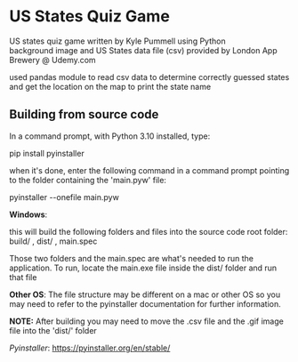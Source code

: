# US States Quiz Game
 US states quiz game written by Kyle Pummell using Python<br />
 background image and US States data file (csv) provided by London App Brewery @ Udemy.com
 
 used pandas module to read csv data to determine correctly guessed states and get the location on the map to print the state name

## Building from source code<br />
In a command prompt, with Python 3.10 installed, type: 

pip install pyinstaller


when it's done, enter the following command in a command prompt pointing to the folder containing the 'main.pyw' file:

pyinstaller --onefile main.pyw

**Windows**:

this will build the following folders and files into the source code root folder:  build/ , dist/ , main.spec

Those two folders and the main.spec are what's needed to run the application. To run, locate the main.exe file inside the dist/ folder and run that file 


**Other OS**:
The file structure may be different on a mac or other OS so you may need to refer to the pyinstaller documentation for further information.

**NOTE:**  After building you may need to move the .csv file and the .gif image file into the 'dist/' folder

<i>Pyinstaller</i>: https://pyinstaller.org/en/stable/
